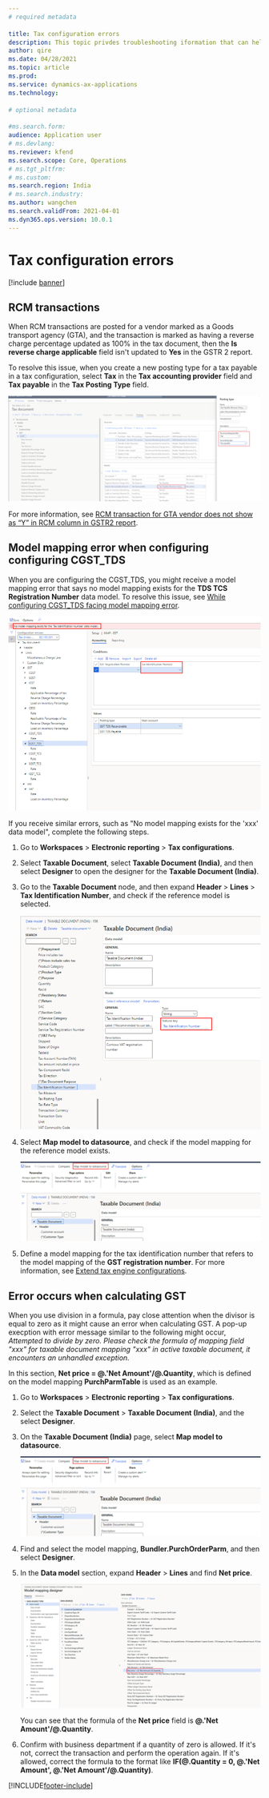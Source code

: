 ```yaml
---
# required metadata

title: Tax configuration errors
description: This topic privdes troubleshooting iformation that can help with tax configuration errors. 
author: qire
ms.date: 04/28/2021
ms.topic: article
ms.prod: 
ms.service: dynamics-ax-applications
ms.technology: 

# optional metadata

#ms.search.form:
audience: Application user
# ms.devlang: 
ms.reviewer: kfend
ms.search.scope: Core, Operations
# ms.tgt_pltfrm: 
# ms.custom: 
ms.search.region: India
# ms.search.industry: 
ms.author: wangchen
ms.search.validFrom: 2021-04-01
ms.dyn365.ops.version: 10.0.1
---
```


# Tax configuration errors

[!include [banner](../includes/banner.md)]

## RCM transactions

When RCM transactions are posted for a vendor marked as a Goods transport agency (GTA), and the transaction is marked as having a reverse charge percentage updated as 100% in the tax document, then the **Is reverse charge applicable** field isn't updated to **Yes** in the GSTR 2 report.

To resolve this issue, when you create a new posting type for a tax payable in a tax configuration, select **Tax** in the **Tax accounting provider** field and **Tax payable** in the **Tax Posting Type** field.

   [![Tax accounting provider and Tax posting type fields](./media/tax-configuration-errors-Picture1.png)](./media/tax-configuration-errors-Picture1.png)
   
For more information, see [RCM transaction for GTA vendor does not show as “Y” in RCM column in GSTR2 report](https://fix.lcs.dynamics.com/Issue/Details?bugId=515068&dbType=3).

## Model mapping error when configuring configuring CGST_TDS

When you are configuring the CGST_TDS, you might receive a model mapping error that says no model mapping exists for the **TDS TCS Registration Number** data model. To resolve this issue, see [While configuring CGST_TDS facing model mapping error](https://fix.lcs.dynamics.com/Issue/Details?bugId=527080&dbType=3).

   [![Model mapping error](./media/tax-configuration-errors-Picture2.png)](./media/tax-configuration-errors-Picture2.png)

 If you receive similar errors, such as "No model mapping exists for the 'xxx' data model", complete the following steps.

1. Go to **Workspaces** > **Electronic reporting** > **Tax configurations**.
2. Select **Taxable Document**, select **Taxable Document (India)**, and then select **Designer** to open the designer for the **Taxable Document (India)**.
3. Go to the **Taxable Document** node, and then expand **Header** > **Lines** > **Tax Identification Number**, and check if the reference model is selected.

      [![Taxable Document (India) page, Tax Identification Number field](./media/tax-configuration-errors-Picture3.png)](./media/tax-configuration-errors-Picture3.png)

4. Select **Map model to datasource**, and check if the model mapping for the reference model exists.

      [![Taxable Document (India) page, Map model to data source button](./media/tax-configuration-errors-Picture4.png)](./media/tax-configuration-errors-Picture4.png)

5. Define a model mapping for the tax identification number that refers to the model mapping of the **GST registration number**. For more information, see [Extend tax engine configurations](../general-ledger/extend-tax-engine-configurations.md#complete-data-mapping-for-the-extended-taxable-document).

## Error occurs when calculating GST

When you use division in a formula, pay close attention when the divisor is equal to zero as it might cause an error when calculating GST. A pop-up execption with error message similar to the following might occur, *Attempted to divide by zero. Please check the formula of mapping field "xxx" for taxable document mapping "xxx" in active taxable document, it encounters an unhandled exception.* 

In this section, **Net price = @.'Net Amount'/@.Quantity**, which is defined on the model mapping **PurchParmTable** is used as an example.

1. Go to **Workspaces** > **Electronic reporting** > **Tax configurations**.
2. Select the **Taxable Document** > **Taxable Document (India)**, and the select **Designer**.
3. On the **Taxable Document (India)** page, select **Map model to datasource**. 

      [![Taxable Document (India) page, Map model to data source](./media/tax-configuration-errors-Picture5.png)](./media/tax-configuration-errors-Picture5.png)

4. Find and select the model mapping, **Bundler.PurchOrderParm**, and then select **Designer**.
5. In the **Data model** section, expand **Header** > **Lines** and find **Net price**.

      [![Data model, Net price](./media/tax-configuration-errors-Picture6.png)](./media/tax-configuration-errors-Picture6.png)

   You can see that the formula of the **Net price** field is **@.'Net Amount'/@.Quantity**.
   
7. Confirm with business department if a quantity of zero is allowed. If it's not, correct the transaction and perform the operation again. If it's allowed, correct the formula to the format like **IF(@.Quantity = 0, @.'Net Amount', @.'Net Amount'/@.Quantity)**.


[!INCLUDE[footer-include](../../includes/footer-banner.md)]
